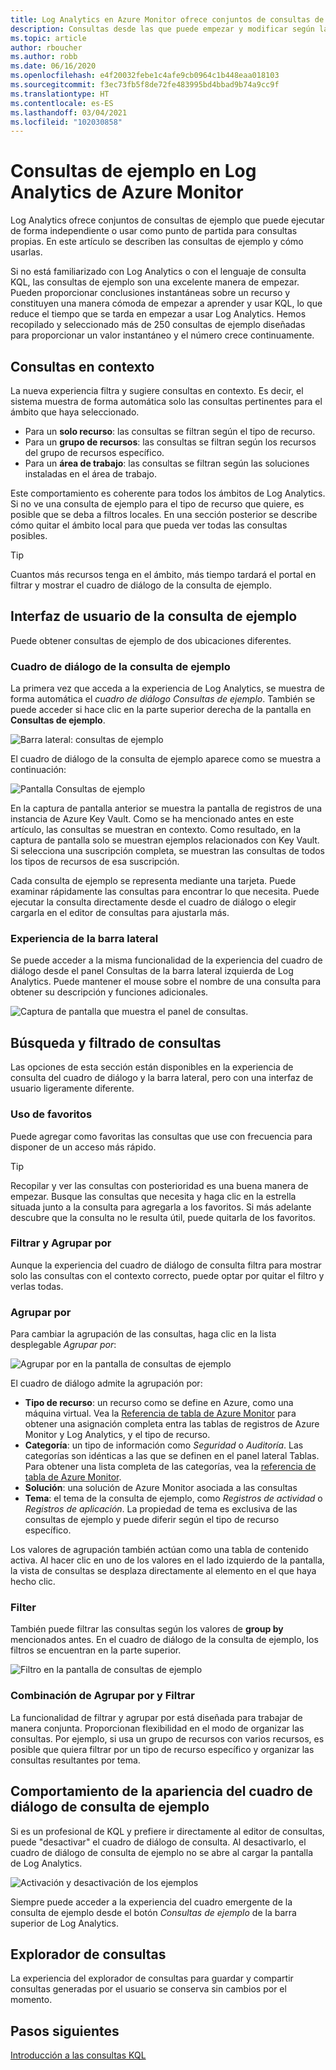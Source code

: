 ```yaml
---
title: Log Analytics en Azure Monitor ofrece conjuntos de consultas de ejemplo que puede ejecutar de forma independiente o usar como punto de partida para consultas propias.
description: Consultas desde las que puede empezar y modificar según las necesidades
ms.topic: article
author: rboucher
ms.author: robb
ms.date: 06/16/2020
ms.openlocfilehash: e4f20032febe1c4afe9cb0964c1b448eaa018103
ms.sourcegitcommit: f3ec73fb5f8de72fe483995bd4bbad9b74a9cc9f
ms.translationtype: HT
ms.contentlocale: es-ES
ms.lasthandoff: 03/04/2021
ms.locfileid: "102030858"
---
```

# <a name="example-queries-in-azure-monitor-log-analytics"></a>Consultas de ejemplo en Log Analytics de Azure Monitor
Log Analytics ofrece conjuntos de consultas de ejemplo que puede ejecutar de forma independiente o usar como punto de partida para consultas propias. En este artículo se describen las consultas de ejemplo y cómo usarlas.

Si no está familiarizado con Log Analytics o con el lenguaje de consulta KQL, las consultas de ejemplo son una excelente manera de empezar. Pueden proporcionar conclusiones instantáneas sobre un recurso y constituyen una manera cómoda de empezar a aprender y usar KQL, lo que reduce el tiempo que se tarda en empezar a usar Log Analytics. Hemos recopilado y seleccionado más de 250 consultas de ejemplo diseñadas para proporcionar un valor instantáneo y el número crece continuamente.

## <a name="in-context-queries"></a>Consultas en contexto

La nueva experiencia filtra y sugiere consultas en contexto. Es decir, el sistema muestra de forma automática solo las consultas pertinentes para el ámbito que haya seleccionado.

- Para un **solo recurso**: las consultas se filtran según el tipo de recurso.
- Para un **grupo de recursos**: las consultas se filtran según los recursos del grupo de recursos específico.
- Para un **área de trabajo**: las consultas se filtran según las soluciones instaladas en el área de trabajo.

Este comportamiento es coherente para todos los ámbitos de Log Analytics. Si no ve una consulta de ejemplo para el tipo de recurso que quiere, es posible que se deba a filtros locales. En una sección posterior se describe cómo quitar el ámbito local para que pueda ver todas las consultas posibles.

> [!TIP]
> Cuantos más recursos tenga en el ámbito, más tiempo tardará el portal en filtrar y mostrar el cuadro de diálogo de la consulta de ejemplo.

## <a name="example-query-user-interface"></a>Interfaz de usuario de la consulta de ejemplo

Puede obtener consultas de ejemplo de dos ubicaciones diferentes.

### <a name="example-query-dialog"></a>Cuadro de diálogo de la consulta de ejemplo

La primera vez que acceda a la experiencia de Log Analytics, se muestra de forma automática el *cuadro de diálogo Consultas de ejemplo*.  También se puede acceder si hace clic en la parte superior derecha de la pantalla en **Consultas de ejemplo**.

![Barra lateral: consultas de ejemplo](media/example-queries/sidebar-2.png)

El cuadro de diálogo de la consulta de ejemplo aparece como se muestra a continuación:  

![Pantalla Consultas de ejemplo](media/example-queries/example-query-start.png)

En la captura de pantalla anterior se muestra la pantalla de registros de una instancia de Azure Key Vault. Como se ha mencionado antes en este artículo, las consultas se muestran en contexto.  Como resultado, en la captura de pantalla solo se muestran ejemplos relacionados con Key Vault. Si selecciona una suscripción completa, se muestran las consultas de todos los tipos de recursos de esa suscripción.  

Cada consulta de ejemplo se representa mediante una tarjeta. Puede examinar rápidamente las consultas para encontrar lo que necesita. Puede ejecutar la consulta directamente desde el cuadro de diálogo o elegir cargarla en el editor de consultas para ajustarla más.

### <a name="sidebar-query-experience"></a>Experiencia de la barra lateral

Se puede acceder a la misma funcionalidad de la experiencia del cuadro de diálogo desde el panel Consultas de la barra lateral izquierda de Log Analytics. Puede mantener el mouse sobre el nombre de una consulta para obtener su descripción y funciones adicionales.

![Captura de pantalla que muestra el panel de consultas.](media/example-queries/sidebar-3.png)

## <a name="finding-and-filtering-queries"></a>Búsqueda y filtrado de consultas

Las opciones de esta sección están disponibles en la experiencia de consulta del cuadro de diálogo y la barra lateral, pero con una interfaz de usuario ligeramente diferente.  

### <a name="use-favorites"></a>Uso de favoritos

Puede agregar como favoritas las consultas que use con frecuencia para disponer de un acceso más rápido.

> [!TIP]
> Recopilar y ver las consultas con posterioridad es una buena manera de empezar. Busque las consultas que necesita y haga clic en la estrella situada junto a la consulta para agregarla a los favoritos. Si más adelante descubre que la consulta no le resulta útil, puede quitarla de los favoritos.  

### <a name="filtering-and-group-by"></a>Filtrar y Agrupar por

Aunque la experiencia del cuadro de diálogo de consulta filtra para mostrar solo las consultas con el contexto correcto, puede optar por quitar el filtro y verlas todas.

### <a name="group-by"></a>Agrupar por

Para cambiar la agrupación de las consultas, haga clic en la lista desplegable *Agrupar por*:

![Agrupar por en la pantalla de consultas de ejemplo](media/example-queries/example-query-groupby.png)

El cuadro de diálogo admite la agrupación por:

- **Tipo de recurso**: un recurso como se define en Azure, como una máquina virtual. Vea la [Referencia de tabla de Azure Monitor](/azure/azure-monitor/reference/tables/tables-resourcetype) para obtener una asignación completa entra las tablas de registros de Azure Monitor y Log Analytics, y el tipo de recurso.  
- **Categoría**: un tipo de información como *Seguridad* o *Auditoría*. Las categorías son idénticas a las que se definen en el panel lateral Tablas. Para obtener una lista completa de las categorías, vea la [ referencia de tabla de Azure Monitor](/azure/azure-monitor/reference/tables/tables-category).  
- **Solución**: una solución de Azure Monitor asociada a las consultas
- **Tema**: el tema de la consulta de ejemplo, como *Registros de actividad* o *Registros de aplicación*. La propiedad de tema es exclusiva de las consultas de ejemplo y puede diferir según el tipo de recurso específico.

Los valores de agrupación también actúan como una tabla de contenido activa. Al hacer clic en uno de los valores en el lado izquierdo de la pantalla, la vista de consultas se desplaza directamente al elemento en el que haya hecho clic.

### <a name="filter"></a>Filter

También puede filtrar las consultas según los valores de **group by** mencionados antes. En el cuadro de diálogo de la consulta de ejemplo, los filtros se encuentran en la parte superior.

![Filtro en la pantalla de consultas de ejemplo](media/example-queries/example-query-filter.png)

### <a name="combining-group-by-and-filter"></a>Combinación de Agrupar por y Filtrar

La funcionalidad de filtrar y agrupar por está diseñada para trabajar de manera conjunta. Proporcionan flexibilidad en el modo de organizar las consultas. Por ejemplo, si usa un grupo de recursos con varios recursos, es posible que quiera filtrar por un tipo de recurso específico y organizar las consultas resultantes por tema.

## <a name="sample-query-dialog-appearance-behavior"></a>Comportamiento de la apariencia del cuadro de diálogo de consulta de ejemplo

Si es un profesional de KQL y prefiere ir directamente al editor de consultas, puede "desactivar" el cuadro de diálogo de consulta. Al desactivarlo, el cuadro de diálogo de consulta de ejemplo no se abre al cargar la pantalla de Log Analytics.

![Activación y desactivación de los ejemplos](media/example-queries/examples-on-off.png)

Siempre puede acceder a la experiencia del cuadro emergente de la consulta de ejemplo desde el botón *Consultas de ejemplo* de la barra superior de Log Analytics.

## <a name="query-explorer"></a>Explorador de consultas

La experiencia del explorador de consultas para guardar y compartir consultas generadas por el usuario se conserva sin cambios por el momento.

## <a name="next-steps"></a>Pasos siguientes

[Introducción a las consultas KQL](./get-started-queries.md)
